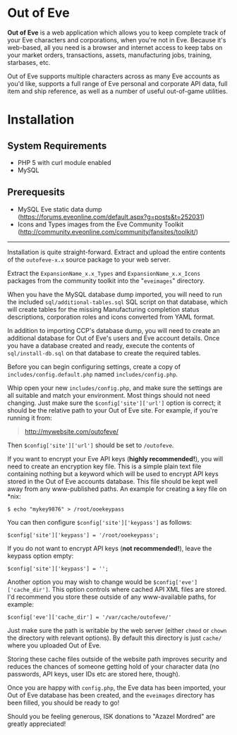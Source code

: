 Out of Eve
==========

**Out of Eve** is a web application which allows you to keep complete track of your Eve characters and corporations, when you're not in Eve. Because it's web-based, all you need is a browser and internet access to keep tabs on your market orders, transactions, assets, manufacturing jobs, training, starbases, etc.

Out of Eve supports multiple characters across as many Eve accounts as you'd like, supports a full range of Eve personal and corporate API data, full item and ship reference, as well as a number of useful out-of-game utilities.


Installation
============

System Requirements
-------------------
* PHP 5 with curl module enabled
* MySQL

Prerequesits
------------
* MySQL Eve static data dump 
    (https://forums.eveonline.com/default.aspx?g=posts&t=252031)
* Icons and Types images from the Eve Community Toolkit 
    (http://community.eveonline.com/community/fansites/toolkit/)

----------

Installation is quite straight-forward. Extract and upload the entire contents of the `outofeve-x.x` source package to your web server.

Extract the `ExpansionName_x.x_Types` and `ExpansionName_x.x_Icons` packages from the community toolkit into the "`eveimages`" directory.

When you have the MySQL database dump imported, you will need to run the included `sql/additional-tables.sql` SQL script on that database, which will create tables for the missing Manufacturing completion status descriptions, corporation roles and icons converted from YAML format.

In addition to importing CCP's database dump, you will need to create an additional database for Out of Eve's users and Eve account details. Once you have a database created and ready, execute the contents of `sql/install-db.sql` on that database to create the required tables.


Before you can begin configuring settings, create a copy of `includes/config.default.php` named `includes/config.php`.

Whip open your new `includes/config.php`, and make sure the settings are all suitable and match your environment. Most things should not need changing. Just make sure the `$config['site']['url']` option is correct; it should be the relative path to your Out of Eve site. For example, if you're running it from:

> http://mywebsite.com/outofeve/

Then `$config['site']['url']` should be set to `/outofeve`.


If you want to encrypt your Eve API keys (**highly recommended!**), you will need to create an encryption key file. This is a simple plain text file containing nothing but a keyword which will be used to encrypt API keys stored in the Out of Eve accounts database. This file should be kept well away from any www-published paths. An example for creating a key file on *nix:

    $ echo "mykey9876" > /root/ooekeypass

You can then configure `$config['site']['keypass']` as follows:

```
$config['site']['keypass'] = '/root/ooekeypass';
```

If you do not want to encrypt API keys (**not recommended!**), leave the keypass option empty:

```
$config['site']['keypass'] = '';
```

Another option you may wish to change would be `$config['eve']['cache_dir']`. This option controls where cached API XML files are stored. I'd recommend you store these outside of any www-available paths, for example:

```
$config['eve']['cache_dir'] = '/var/cache/outofeve/'
```

Just make sure the path is writable by the web server (either `chmod` or `chown` the directory with relevant options). By default this directory is just `cache/` where you uploaded Out of Eve.

Storing these cache files outside of the website path improves security and reduces the chances of someone getting hold of your character data (no passwords, API keys, user IDs etc are stored here, though).

Once you are happy with `config.php`, the Eve data has been imported, your Out of Eve database has been created, and the `eveimages` directory has been filled, you should be ready to go!


Should you be feeling generous, ISK donations to "Azazel Mordred" are greatly appreciated!
